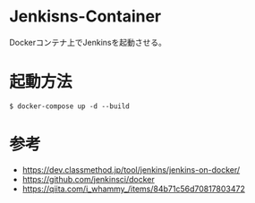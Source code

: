 # Jenkisns-Container
Dockerコンテナ上でJenkinsを起動させる。

# 起動方法
```
$ docker-compose up -d --build
```

# 参考
* https://dev.classmethod.jp/tool/jenkins/jenkins-on-docker/
* https://github.com/jenkinsci/docker
* https://qiita.com/i_whammy_/items/84b71c56d70817803472
